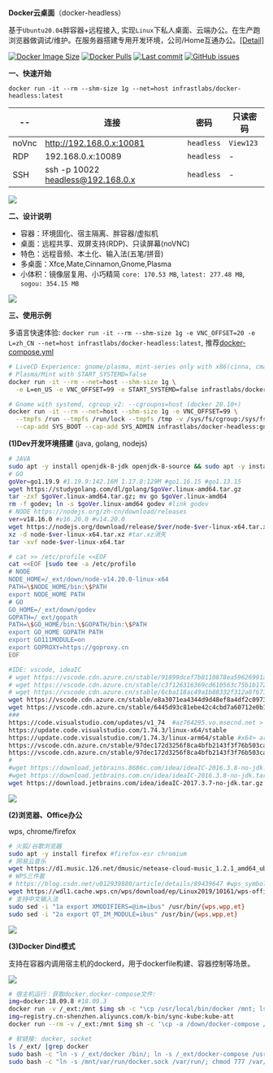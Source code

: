 **Docker云桌面**（docker-headless）

基于`Ubuntu20.04`胖容器+远程接入, 实现`Linux`下私人桌面、云端办公。在生产跑浏览器做调试/维护。在服务器搭建专用开发环境，公司/Home互通办公。[[Detail]](./Detail.md)

[![Docker Image Size](https://img.shields.io/docker/image-size/infrastlabs/docker-headless/latest)](https://hub.docker.com/r/infrastlabs/docker-headless/tags)
[![Docker Pulls](https://img.shields.io/docker/pulls/infrastlabs/docker-headless.svg)](https://hub.docker.com/r/infrastlabs/docker-headless)
[![Last commit](https://img.shields.io/github/last-commit/infrastlabs/docker-headless.svg)](https://www.github.com/infrastlabs/docker-headless)
[![GitHub issues](https://img.shields.io/github/issues/infrastlabs/docker-headless.svg)](https://www.github.com/infrastlabs/docker-headless/issues)

**一、快速开始**

`docker run -it --rm --shm-size 1g --net=host infrastlabs/docker-headless:latest`

 -- | 连接 | 密码 | 只读密码 
--- | ---  | ---  | ---
noVnc | http://192.168.0.x:10081 | `headless` | `View123` 
RDP   | 192.168.0.x:10089        | `headless` | - 
SSH   | ssh -p 10022 headless@192.168.0.x | `headless` | - 

![](https://gitee.com/infrastlabs/docker-headless/raw/dev/_doc/res/01rdp-double-screen.png)

**二、设计说明**

- 容器：环境固化、宿主隔离、胖容器/虚拟机
- 桌面：远程共享、双屏支持(RDP)、只读屏幕(noVNC)
- 特色：远程音频、本土化、输入法(五笔/拼音)
- 多桌面：Xfce,Mate,Cinnamon,Gnome,Plasma
- 小体积：镜像层复用、小巧精简 `core: 170.53 MB`, `latest: 277.48 MB`, `sogou: 354.15 MB`

![](./_doc/res/design/RDesktop.png)

**三、使用示例**

多语言快速体验: `docker run -it --rm --shm-size 1g -e VNC_OFFSET=20 -e L=zh_CN --net=host infrastlabs/docker-headless:latest`, 推荐[docker-compose.yml](./docker-compose.yml)

```bash
# LiveCD Experience: gnome/plasma, mint-series only with x86(cinna, cmate, cxfce)
# Plasma/Mint with START_SYSTEMD=false
docker run -it --rm --net=host --shm-size 1g \
  -e L=en_US -e VNC_OFFSET=99 -e START_SYSTEMD=false infrastlabs/docker-headless:cmate

# Gnome with systemd, cgroup_v2: --cgroupns=host (docker 20.10+)
docker run -it --rm --net=host --shm-size 1g -e VNC_OFFSET=99 \
  --tmpfs /run --tmpfs /run/lock --tmpfs /tmp -v /sys/fs/cgroup:/sys/fs/cgroup:rw \
  --cap-add SYS_BOOT --cap-add SYS_ADMIN infrastlabs/docker-headless:gnome
```

**(1)Dev开发环境搭建** (java, golang, nodejs)

```bash
# JAVA
sudo apt -y install openjdk-8-jdk openjdk-8-source && sudo apt -y install maven 
# GO
goVer=go1.19.9 #1.19.9:142.16M 1.17.8:129M #go1.16.15 #go1.13.15
wget https://studygolang.com/dl/golang/$goVer.linux-amd64.tar.gz
tar -zxf $goVer.linux-amd64.tar.gz; mv go $goVer.linux-amd64
rm -f godev; ln -s $goVer.linux-amd64 godev #link godev
# NODE https://nodejs.org/zh-cn/download/releases
ver=v18.16.0 #v16.20.0 #v14.20.0
wget https://nodejs.org/download/release/$ver/node-$ver-linux-x64.tar.xz
xz -d node-$ver-linux-x64.tar.xz #tar.xz消失
tar -xvf node-$ver-linux-x64.tar

# cat >> /etc/profile <<EOF
cat <<EOF |sudo tee -a /etc/profile
# NODE
NODE_HOME=/_ext/down/node-v14.20.0-linux-x64
PATH=\$NODE_HOME/bin:\$PATH
export NODE_HOME PATH
# GO
GO_HOME=/_ext/down/godev
GOPATH=/_ext/gopath
PATH=\$GO_HOME/bin:\$GOPATH/bin:\$PATH
export GO_HOME GOPATH PATH
export GO111MODULE=on
export GOPROXY=https://goproxy.cn
EOF

#IDE: vscode, ideaIC
# wget https://vscode.cdn.azure.cn/stable/91899dcef7b8110878ea59626991a18c8a6a1b3e/code_1.47.3-1595520028_amd64.deb
# wget https://vscode.cdn.azure.cn/stable/c3f126316369cd610563c75b1b1725e0679adfb3/code_1.58.2-1626302803_amd64.deb
# wget https://vscode.cdn.azure.cn/stable/6cba118ac49a1b88332f312a8f67186f7f3c1643/code_1.61.2-1634656828_amd64.deb
wget https://vscode.cdn.azure.cn/stable/e8a3071ea4344d9d48ef8a4df2c097372b0c5161/code_1.74.2-1671532382_arm64.deb
wget https://vscode.cdn.azure.cn/stable/6445d93c81ebe42c4cbd7a60712e0b17d9463e97/code_1.81.0-1690980880_amd64.deb
###
https://code.visualstudio.com/updates/v1_74  #az764295.vo.msecnd.net > vscode.cdn.azure.cn
https://update.code.visualstudio.com/1.74.3/linux-x64/stable
https://update.code.visualstudio.com/1.74.3/linux-arm64/stable #x64> arm64
https://vscode.cdn.azure.cn/stable/97dec172d3256f8ca4bfb2143f3f76b503ca0534/code-stable-arm64-1673284434.tar.gz
https://vscode.cdn.azure.cn/stable/97dec172d3256f8ca4bfb2143f3f76b503ca0534/code-stable-x64-1673285154.tar.gz
#
#wget https://download.jetbrains.8686c.com/idea/ideaIC-2016.3.8-no-jdk.tar.gz
#wget https://download.jetbrains.com.cn/idea/ideaIC-2016.3.8-no-jdk.tar.gz #322M
wget https://download.jetbrains.com/idea/ideaIC-2017.3.7-no-jdk.tar.gz #366M JUnit5 Support
```

![](_doc/res/02/ide2-vscode.png)

**(2)浏览器、Office办公**

wps, chrome/firefox

```bash
# 火狐/谷歌浏览器
sudo apt -y install firefox #firefox-esr chromium
# 网易云音乐
wget https://d1.music.126.net/dmusic/netease-cloud-music_1.2.1_amd64_ubuntu_20190428.deb
# WPS三件套
# https://blog.csdn.net/u012939880/article/details/89439647 #wps_symbol_fonts.zip
wget https://wdl1.cache.wps.cn/wps/download/ep/Linux2019/10161/wps-office_11.1.0.10161_amd64.deb
# 支持中文输入法
sudo sed -i "1a export XMODIFIERS=@im=ibus" /usr/bin/{wps,wpp,et}
sudo sed -i "2a export QT_IM_MODULE=ibus" /usr/bin/{wps,wpp,et}
```

![](_doc/res/02/apps-office-wps.jpg)


**(3)Docker Dind模式**

支持在容器内调用宿主机的dockerd，用于dockerfile构建、容器控制等场景。

![](_doc/res/02/dind2-headlessLinks.png)

```bash
# 宿主机运行：获取docker,docker-compose文件:
img=docker:18.09.8 #18.09.3
docker run -v /_ext:/mnt $img sh -c "\cp /usr/local/bin/docker /mnt; ls -lh /mnt |grep docker"
img=registry.cn-shenzhen.aliyuncs.com/k-bin/sync-kube:kube-att
docker run --rm -v /_ext:/mnt $img sh -c '\cp -a /down/docker-compose /mnt/; ls -lh /mnt |grep docker'

# 软链接: docker, socket
ls /_ext/ |grep docker
sudo bash -c "ln -s /_ext/docker /bin/; ln -s /_ext/docker-compose /usr/bin/dcp"
sudo bash -c "ln -s /mnt/var/run/docker.sock /var/run/; chmod 777 /var/run/docker.sock"
```
